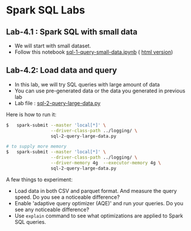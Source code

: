 <link rel='stylesheet' href='../assets/css/main.css'/>

# Spark SQL Labs

## Lab-4.1 : Spark SQL with small data

* We will start with small dataset.
* Follow this notebook [sql-1-query-small-data.ipynb](sql-1-query-small-data.ipynb)  ( [html version](sql-1-query-small-data.html))

## Lab-4.2: Load data and query

* In this lab, we will try SQL queries with large amount of data
* You can use pre-generated data or the data you generated in previous lab
* Lab file : [sql-2-query-large-data.py](sql-2-query-large-data.py)

Here is how to run it:

```bash
$   spark-submit --master 'local[*]' \
                 --driver-class-path ../logging/ \
                 sql-2-query-large-data.py

# to supply more memory
$   spark-submit --master 'local[*]' \
                 --driver-class-path ../logging/ \
                 --driver-memory 4g  --executor-memory 4g \
                 sql-2-query-large-data.py
```

A few things to experiment:

* Load data in both CSV and parquet format.  And measure the query speed.  Do you see a noticeable difference?
* Enable 'adaptive query optimizer (AQE)' and run your queries.  Do you see any noticeable difference?
* Use `explain` command to see what optimizations are applied to Spark SQL queries.
